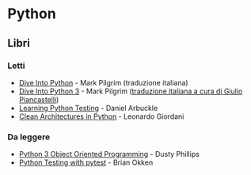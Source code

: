 # Python

## Libri

### Letti

- [Dive Into Python](https://www.goodreads.com/book/show/24038.Dive_Into_Python) - Mark Pilgrim (traduzione italiana)
- [Dive Into Python 3](https://diveintopython3.problemsolving.io/) - Mark Pilgrim ([traduzione italiana a cura di Giulio Piancastelli](http://gpiancastelli.altervista.org/dip3-it/))
- [Learning Python Testing](https://www.goodreads.com/book/show/24159070-learning-python-testing) - Daniel Arbuckle
- [Clean Architectures in Python](https://www.goodreads.com/book/show/43347928-clean-architectures-in-python) - Leonardo Giordani

### Da leggere

- [Python 3 Object Oriented Programming](https://www.goodreads.com/book/show/8679996-python-3-object-oriented-programming) - Dusty Phillips
- [Python Testing with pytest](https://www.goodreads.com/book/show/34695799-python-testing-with-pytest) -  Brian Okken
